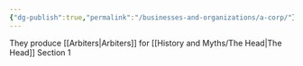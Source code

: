 ```yaml
---
{"dg-publish":true,"permalink":"/businesses-and-organizations/a-corp/"}
---
```


They produce [[Arbiters\|Arbiters]] for [[History and Myths/The Head\|The Head]]
Section 1